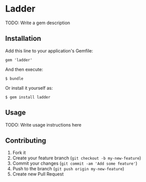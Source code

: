 # Ladder

TODO: Write a gem description

## Installation

Add this line to your application's Gemfile:

    gem 'ladder'

And then execute:

    $ bundle

Or install it yourself as:

    $ gem install ladder

## Usage

TODO: Write usage instructions here

## Contributing

1. Fork it
2. Create your feature branch (`git checkout -b my-new-feature`)
3. Commit your changes (`git commit -am 'Add some feature'`)
4. Push to the branch (`git push origin my-new-feature`)
5. Create new Pull Request

